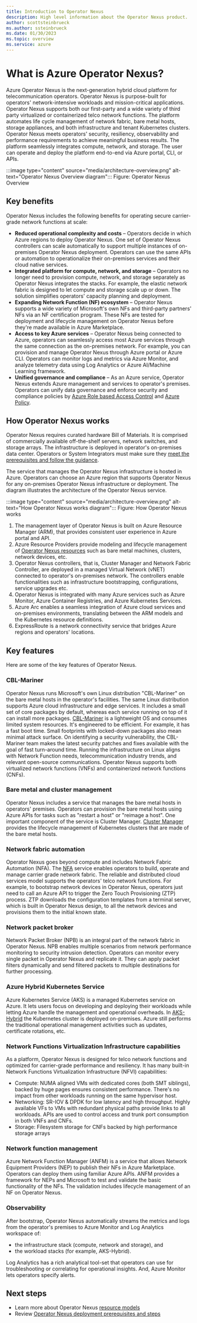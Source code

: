 ```yaml
---
title: Introduction to Operator Nexus 
description: High level information about the Operator Nexus product.
author: scottsteinbrueck
ms.author: ssteinbrueck
ms.date: 01/30/2023
ms.topic: overview
ms.service: azure
---
```


# What is Azure Operator Nexus?

Azure Operator Nexus is the next-generation hybrid cloud platform for telecommunication operators.
Operator Nexus is purpose-built for operators' network-intensive workloads and mission-critical applications.
Operator Nexus supports both our first-party and a wide variety of third party virtualized or containerized telco network functions.
The platform automates life cycle management of network fabric, bare metal hosts, storage appliances, and both infrastructure and tenant Kubernetes clusters.
Operator Nexus meets operators' security, resiliency, observability and performance requirements to achieve meaningful business results.
The platform seamlessly integrates compute, network, and storage.
The user can operate and deploy the platform end-to-end via Azure portal, CLI, or APIs.

<!--- IMG ![Operator Nexus Overview diagram](Docs/media/architecture-overview.png) IMG --->
:::image type="content" source="media/architecture-overview.png" alt-text="Operator Nexus Overview diagram":::
Figure: Operator Nexus Overview

## Key benefits

Operator Nexus includes the following benefits for operating secure carrier-grade network functions at scale:

* **Reduced operational complexity and costs** – Operators decide in which Azure regions to deploy Operator Nexus.
One set of Operator Nexus controllers can scale automatically to support multiple instances of on-premises Operator Nexus deployment.
Operators can use the same APIs or automation to operationalize their on-premises services and their cloud native services.
* **Integrated platform for compute, network, and storage** – Operators no longer need to provision compute, network, and storage separately as Operator Nexus integrates the stacks.
For example, the elastic network fabric is designed to let compute and storage scale up or down.
The solution simplifies operators' capacity planning and deployment.
* **Expanding Network Function (NF) ecosystem** – Operator Nexus supports a wide variety of Microsoft's own NFs and third-party partners' NFs via an NF certification program.
These NFs are tested for deployment and lifecycle management on Operator Nexus before they're made available in Azure Marketplace.
* **Access to key Azure services** – Operator Nexus being connected to Azure, operators can seamlessly access most Azure services through the same connection as the on-premises network.
For example, you can provision and manage Operator Nexus through Azure portal or Azure CLI.
Operators can monitor logs and metrics via Azure Monitor, and analyze telemetry data using Log Analytics or Azure AI/Machine Learning framework.
* **Unified governance and compliance** – As an Azure service, Operator Nexus extends Azure management and services to operator's premises.
Operators can unify data governance and enforce security and compliance policies by [Azure Role based Access Control](/azure/role-based-access-control/overview) and [Azure Policy](/azure/governance/policy/overview).

## How Operator Nexus works

Operator Nexus requires curated hardware Bill of Materials. It is comprised of commercially available off-the-shelf servers, network switches, and storage arrays. The infrastructure is deployed in operator's on-premises data center. Operators or System Integrators must make sure they [meet the prerequisites and follow the guidance](quickstarts-platform-deployment.md). 

The service that manages the Operator Nexus infrastructure is hosted in Azure. Operators can choose an Azure region that supports Operator Nexus for any on-premises Operator Nexus infrastructure or deployment.  The diagram illustrates the architecture of the Operator Nexus service.

<!--- IMG ![How Operator Nexus works diagram](Docs/media/architecture-overview.png) IMG --->
:::image type="content" source="media/architecture-overview.png" alt-text="How Operator Nexus works diagram":::
Figure: How Operator Nexus works

1. The management layer of Operator Nexus is built on Azure Resource Manager (ARM), that provides consistent user experience in Azure portal and API.
2. Azure Resource Providers provide modeling and lifecycle management of [Operator Nexus resources](./concepts-resource-types.md) such as bare metal machines, clusters, network devices, etc.
3. Operator Nexus controllers, that is, Cluster Manager and Network Fabric Controller, are deployed in a managed Virtual Network (vNET) connected to operator's on-premises network. The controllers enable functionalities such as infrastructure bootstrapping, configurations, service upgrades etc.
4. Operator Nexus is integrated with many Azure services such as Azure Monitor, Azure Container Registries, and Azure Kubernetes Services.
5. Azure Arc enables a seamless integration of Azure cloud services and on-premises environments, translating between the ARM models and the Kubernetes resource definitions.
6. ExpressRoute is a network connectivity service that bridges Azure regions and operators' locations.

## Key features

Here are some of the key features of Operator Nexus.

### CBL-Mariner

Operator Nexus runs Microsoft's own Linux distribution "CBL-Mariner" on the bare metal hosts in the operator's facilities.
The same Linux distribution supports Azure cloud infrastructure and edge services.
It includes a small set of core packages by default, whereas each service running on top of it can install more packages.
[CBL-Mariner](https://microsoft.github.io/CBL-Mariner/docs/) is a lightweight OS and consumes limited system resources. It's engineered to be efficient.
For example, it has a fast boot time. Small footprints with locked-down packages also mean minimal attack surface.
On identifying a security vulnerability, the CBL-Mariner team makes the latest security patches and fixes available with the goal of fast turn-around time. Running the infrastructure on Linux aligns with Network Function needs, telecommunication industry trends, and relevant open-source communications. Operator Nexus supports both virtualized network functions (VNFs) and containerized network functions (CNFs).

### Bare metal and cluster management

Operator Nexus includes a service that manages the bare metal hosts in operators' premises.
Operators can provision the bare metal hosts using Azure APIs for tasks such as "restart a host" or "reimage a host".
One important component of the service is Cluster Manager.
[Cluster Manager](./howto-cluster-manager.md) provides the lifecycle management of Kubernetes clusters that are made of the bare metal hosts.  

### Network fabric automation

Operator Nexus goes beyond compute and includes Network Fabric Automation (NFA). The [NFA](./howto-configure-networkfabric.md) service enables operators to build, operate and manage carrier grade network fabric. The reliable and distributed cloud services model supports the operators' telco network functions. For example, to bootstrap network devices in Operator Nexus, operators just need to call an Azure API to trigger the Zero Touch Provisioning (ZTP) process. ZTP downloads the configuration templates from a terminal server, which is built in Operator Nexus design, to all the network devices and provisions them to the initial known state.

### Network packet broker

Network Packet Broker (NPB) is an integral part of the network fabric in Operator Nexus. NPB enables multiple scenarios from network performance monitoring to security intrusion detection. Operators can monitor every single packet in Operator Nexus and replicate it. They can apply packet filters dynamically and send filtered packets to multiple destinations for further processing.

### Azure Hybrid Kubernetes Service

Azure Kubernetes Service (AKS) is a managed Kubernetes service on Azure. It lets users focus on developing and deploying their workloads while letting Azure handle the management and operational overheads. In [AKS-Hybrid](/azure/aks/hybrid/) the Kubernetes cluster is deployed on-premises. Azure still performs the traditional operational management activities such as updates, certificate rotations, etc.

### Network Functions Virtualization Infrastructure capabilities

As a platform, Operator Nexus is designed for telco network functions and optimized for carrier-grade performance and resiliency. It has many built-in Network Functions Virtualization Infrastructure (NFVI) capabilities:

* Compute: NUMA aligned VMs with dedicated cores (both SMT siblings), backed by huge pages ensures consistent performance. There's no impact from other workloads running on the same hypervisor host.
* Networking: SR-IOV & DPDK for low latency and high throughput. Highly available VFs to VMs with redundant physical paths provide links to all workloads. APIs are used to control access and trunk port consumption in both VNFs and CNFs.
* Storage: Filesystem storage for CNFs backed by high performance storage arrays

### Network function management

Azure Network Function Manager (ANFM) is a service that allows Network Equipment Providers (NEP) to publish their NFs in Azure Marketplace. Operators can deploy them using familiar Azure APIs. ANFM provides a framework for NEPs and Microsoft to test and validate the basic functionality of the NFs. The validation includes lifecycle management of an NF on Operator Nexus.

### Observability

After bootstrap, Operator Nexus automatically streams the metrics and logs from the operator's premises to Azure Monitor and Log Analytics workspace of:

* the infrastructure stack (compute, network and storage), and
* the workload stacks (for example, AKS-Hybrid).

Log Analytics has a rich analytical tool-set that operators can use for troubleshooting or correlating for operational insights. And, Azure Monitor lets operators specify alerts.

## Next steps

* Learn more about Operator Nexus [resource models](./concepts-resource-types.md)
* Review [Operator Nexus deployment prerequisites and steps](./quickstarts-platform-prerequisites.md)
